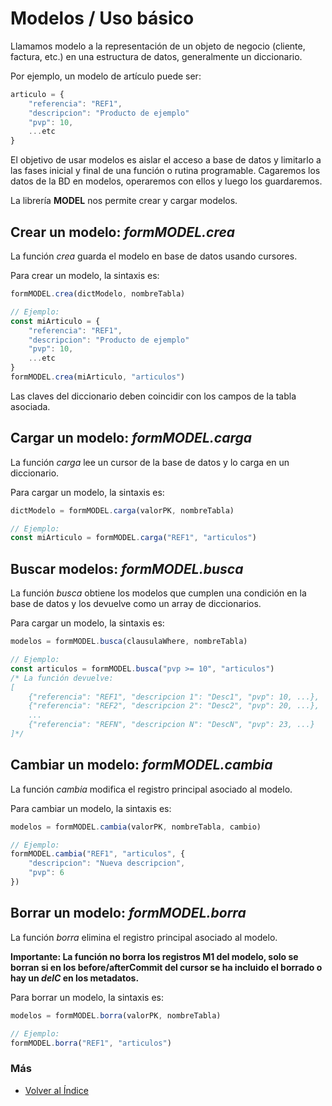 # Modelos / Uso básico

Llamamos modelo a la representación de un objeto de negocio (cliente, factura, etc.) en una estructura de datos, generalmente un diccionario.

Por ejemplo, un modelo de artículo puede ser:
```js
articulo = {
    "referencia": "REF1",
    "descripcion": "Producto de ejemplo"
    "pvp": 10,
    ...etc
}
```

El objetivo de usar modelos es aislar el acceso a base de datos y limitarlo a las fases inicial y final de una función o rutina programable. Cagaremos los datos de la BD en modelos, operaremos con ellos y luego los guardaremos.

La librería **MODEL** nos permite crear y cargar modelos.

## Crear un modelo: *formMODEL.crea*
La función *crea* guarda el modelo en base de datos usando cursores.

Para crear un modelo, la sintaxis es:
```js
formMODEL.crea(dictModelo, nombreTabla)

// Ejemplo:
const miArticulo = {
    "referencia": "REF1",
    "descripcion": "Producto de ejemplo"
    "pvp": 10,
    ...etc
}
formMODEL.crea(miArticulo, "articulos")
```
Las claves del diccionario deben coincidir con los campos de la tabla asociada.

## Cargar un modelo: *formMODEL.carga*
La función *carga* lee un cursor de la base de datos y lo carga en un diccionario.

Para cargar un modelo, la sintaxis es:
```js
dictModelo = formMODEL.carga(valorPK, nombreTabla)

// Ejemplo:
const miArticulo = formMODEL.carga("REF1", "articulos")
```

## Buscar modelos: *formMODEL.busca*
La función *busca* obtiene los modelos que cumplen una condición en la base de datos y los devuelve como un array de diccionarios.

Para cargar un modelo, la sintaxis es:
```js
modelos = formMODEL.busca(clausulaWhere, nombreTabla)

// Ejemplo:
const articulos = formMODEL.busca("pvp >= 10", "articulos")
/* La función devuelve:
[
    {"referencia": "REF1", "descripcion 1": "Desc1", "pvp": 10, ...},
    {"referencia": "REF2", "descripcion 2": "Desc2", "pvp": 20, ...},
    ...
    {"referencia": "REFN", "descripcion N": "DescN", "pvp": 23, ...}
]*/
```

## Cambiar un modelo: *formMODEL.cambia*
La función *cambia* modifica el registro principal asociado al modelo.

Para cambiar un modelo, la sintaxis es:
```js
modelos = formMODEL.cambia(valorPK, nombreTabla, cambio)

// Ejemplo:
formMODEL.cambia("REF1", "articulos", {
	"descripcion": "Nueva descripcion",
	"pvp": 6
})
```

## Borrar un modelo: *formMODEL.borra*
La función *borra* elimina el registro principal asociado al modelo.

**Importante: La función no borra los registros M1 del modelo, solo se borran si en los before/afterCommit del cursor se ha incluido el borrado o hay un *delC* en los metadatos.**

Para borrar un modelo, la sintaxis es:
```js
modelos = formMODEL.borra(valorPK, nombreTabla)

// Ejemplo:
formMODEL.borra("REF1", "articulos")
```
 
### Más

  * [Volver al Índice](./index.md)
